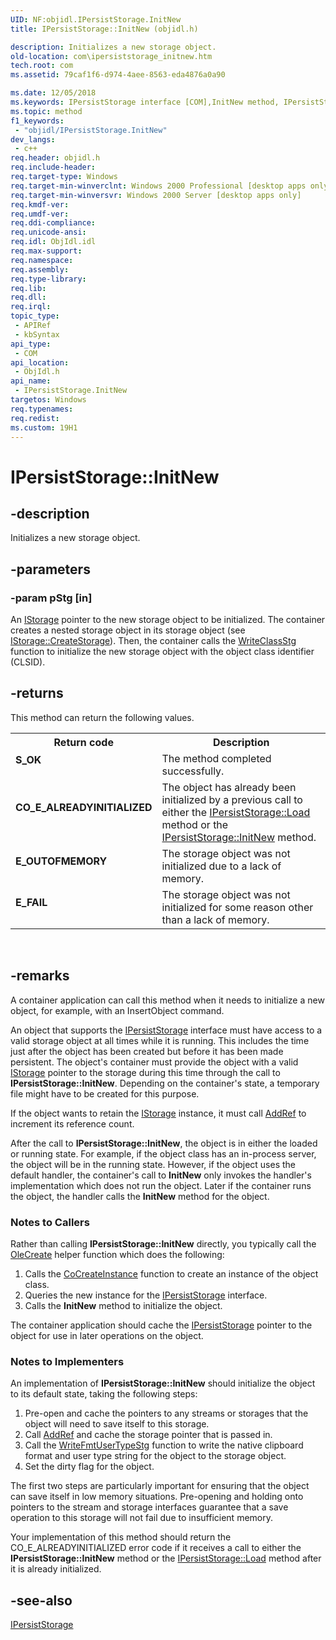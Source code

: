 ```yaml
---
UID: NF:objidl.IPersistStorage.InitNew
title: IPersistStorage::InitNew (objidl.h)

description: Initializes a new storage object.
old-location: com\ipersiststorage_initnew.htm
tech.root: com
ms.assetid: 79caf1f6-d974-4aee-8563-eda4876a0a90

ms.date: 12/05/2018
ms.keywords: IPersistStorage interface [COM],InitNew method, IPersistStorage.InitNew, IPersistStorage::InitNew, InitNew, InitNew method [COM], InitNew method [COM],IPersistStorage interface, _com_ipersiststorage_initnew, com.ipersiststorage_initnew, objidl/IPersistStorage::InitNew
ms.topic: method
f1_keywords: 
 - "objidl/IPersistStorage.InitNew"
dev_langs:
 - c++
req.header: objidl.h
req.include-header: 
req.target-type: Windows
req.target-min-winverclnt: Windows 2000 Professional [desktop apps only]
req.target-min-winversvr: Windows 2000 Server [desktop apps only]
req.kmdf-ver: 
req.umdf-ver: 
req.ddi-compliance: 
req.unicode-ansi: 
req.idl: ObjIdl.idl
req.max-support: 
req.namespace: 
req.assembly: 
req.type-library: 
req.lib: 
req.dll: 
req.irql: 
topic_type:
 - APIRef
 - kbSyntax
api_type:
 - COM
api_location:
 - ObjIdl.h
api_name:
 - IPersistStorage.InitNew
targetos: Windows
req.typenames: 
req.redist: 
ms.custom: 19H1
---
```


# IPersistStorage::InitNew


## -description


Initializes a new storage object.


## -parameters




### -param pStg [in]

An <a href="https://docs.microsoft.com/windows/desktop/api/objidl/nn-objidl-istorage">IStorage</a> pointer to the new storage object to be initialized. The container creates a nested storage object in its storage object (see <a href="https://docs.microsoft.com/windows/desktop/api/objidl/nf-objidl-istorage-createstorage">IStorage::CreateStorage</a>). Then, the container calls the <a href="https://docs.microsoft.com/windows/desktop/api/coml2api/nf-coml2api-writeclassstg">WriteClassStg</a> function to initialize the new storage object with the object class identifier (CLSID).


## -returns



This method can return the following values.

<table>
<tr>
<th>Return code</th>
<th>Description</th>
</tr>
<tr>
<td width="40%">
<dl>
<dt><b>S_OK</b></dt>
</dl>
</td>
<td width="60%">
The method completed successfully.

</td>
</tr>
<tr>
<td width="40%">
<dl>
<dt><b>CO_E_ALREADYINITIALIZED</b></dt>
</dl>
</td>
<td width="60%">
The object has already been initialized by a previous call to either the <a href="https://docs.microsoft.com/windows/desktop/api/objidl/nf-objidl-ipersiststorage-load">IPersistStorage::Load</a> method or the <a href="https://docs.microsoft.com/windows/desktop/api/objidl/nf-objidl-ipersiststorage-initnew">IPersistStorage::InitNew</a> method.

</td>
</tr>
<tr>
<td width="40%">
<dl>
<dt><b>E_OUTOFMEMORY</b></dt>
</dl>
</td>
<td width="60%">
The storage object was not initialized due to a lack of memory.

</td>
</tr>
<tr>
<td width="40%">
<dl>
<dt><b>E_FAIL</b></dt>
</dl>
</td>
<td width="60%">
The storage object was not initialized for some reason other than a lack of memory.

</td>
</tr>
</table>
 




## -remarks



A container application can call this method when it needs to initialize a new object, for example, with an InsertObject command.

An object that supports the <a href="https://docs.microsoft.com/windows/desktop/api/objidl/nn-objidl-ipersiststorage">IPersistStorage</a> interface must have access to a valid storage object at all times while it is running. This includes the time just after the object has been created but before it has been made persistent. The object's container must provide the object with a valid <a href="https://docs.microsoft.com/windows/desktop/api/objidl/nn-objidl-istorage">IStorage</a> pointer to the storage during this time through the call to <b>IPersistStorage::InitNew</b>. Depending on the container's state, a temporary file might have to be created for this purpose.

If the object wants to retain the <a href="https://docs.microsoft.com/windows/desktop/api/objidl/nn-objidl-istorage">IStorage</a> instance, it must call <a href="https://docs.microsoft.com/windows/desktop/api/unknwn/nf-unknwn-iunknown-addref">AddRef</a> to increment its reference count.

After the call to <b>IPersistStorage::InitNew</b>, the object is in either the loaded or running state. For example, if the object class has an in-process server, the object will be in the running state. However, if the object uses the default handler, the container's call to <b>InitNew</b> only invokes the handler's implementation which does not run the object. Later if the container runs the object, the handler calls the <b>InitNew</b> method for the object.

<h3><a id="Notes_to_Callers"></a><a id="notes_to_callers"></a><a id="NOTES_TO_CALLERS"></a>Notes to Callers</h3>
Rather than calling <b>IPersistStorage::InitNew</b> directly, you typically call the <a href="https://docs.microsoft.com/windows/desktop/api/ole/nf-ole-olecreate">OleCreate</a> helper function which does the following:

<ol>
<li>Calls the <a href="https://docs.microsoft.com/windows/desktop/api/combaseapi/nf-combaseapi-cocreateinstance">CoCreateInstance</a> function to create an instance of the object class.</li>
<li>Queries the new instance for the <a href="https://docs.microsoft.com/windows/desktop/api/objidl/nn-objidl-ipersiststorage">IPersistStorage</a> interface.</li>
<li>Calls the <b>InitNew</b> method to initialize the object.</li>
</ol>
The container application should cache the <a href="https://docs.microsoft.com/windows/desktop/api/objidl/nn-objidl-ipersiststorage">IPersistStorage</a> pointer to the object for use in later operations on the object.

<h3><a id="Notes_to_Implementers"></a><a id="notes_to_implementers"></a><a id="NOTES_TO_IMPLEMENTERS"></a>Notes to Implementers</h3>
An implementation of <b>IPersistStorage::InitNew</b> should initialize the object to its default state, taking the following steps:

<ol>
<li>Pre-open and cache the pointers to any streams or storages that the object will need to save itself to this storage.</li>
<li>Call <a href="https://docs.microsoft.com/windows/desktop/api/unknwn/nf-unknwn-iunknown-addref">AddRef</a> and cache the storage pointer that is passed in.</li>
<li>Call the <a href="https://docs.microsoft.com/windows/desktop/api/ole2/nf-ole2-writefmtusertypestg">WriteFmtUserTypeStg</a> function to write the native clipboard format and user type string for the object to the storage object.</li>
<li>Set the dirty flag for the object.</li>
</ol>
The first two steps are particularly important for ensuring that the object can save itself in low memory situations. Pre-opening and holding onto pointers to the stream and storage interfaces guarantee that a save operation to this storage will not fail due to insufficient memory.

Your implementation of this method should return the CO_E_ALREADYINITIALIZED error code if it receives a call to either the <b>IPersistStorage::InitNew</b> method or the <a href="https://docs.microsoft.com/windows/desktop/api/objidl/nf-objidl-ipersiststorage-load">IPersistStorage::Load</a> method after it is already initialized.




## -see-also




<a href="https://docs.microsoft.com/windows/desktop/api/objidl/nn-objidl-ipersiststorage">IPersistStorage</a>
 

 

